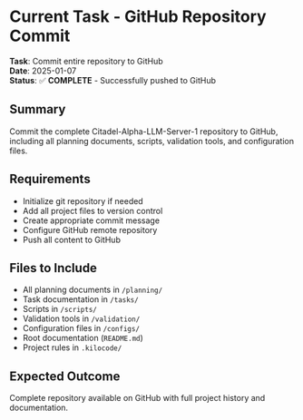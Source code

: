 # Current Task - GitHub Repository Commit

**Task**: Commit entire repository to GitHub  
**Date**: 2025-01-07  
**Status**: ✅ **COMPLETE** - Successfully pushed to GitHub

## Summary
Commit the complete Citadel-Alpha-LLM-Server-1 repository to GitHub, including all planning documents, scripts, validation tools, and configuration files.

## Requirements
- Initialize git repository if needed
- Add all project files to version control
- Create appropriate commit message
- Configure GitHub remote repository
- Push all content to GitHub

## Files to Include
- All planning documents in `/planning/`
- Task documentation in `/tasks/`
- Scripts in `/scripts/`
- Validation tools in `/validation/`
- Configuration files in `/configs/`
- Root documentation (`README.md`)
- Project rules in `.kilocode/`

## Expected Outcome
Complete repository available on GitHub with full project history and documentation.